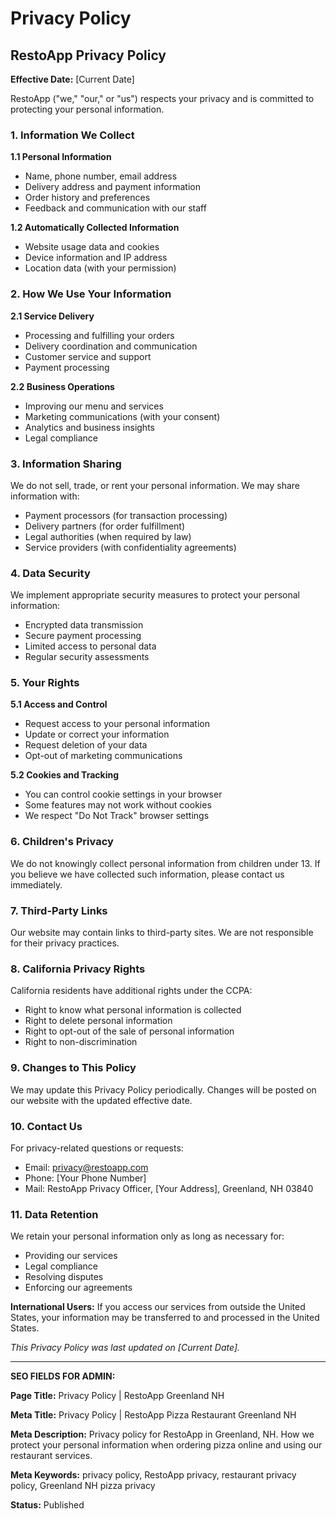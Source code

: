 # Privacy Policy

## RestoApp Privacy Policy

**Effective Date:** [Current Date]

RestoApp ("we," "our," or "us") respects your privacy and is committed to protecting your personal information.

### 1. Information We Collect

**1.1 Personal Information**
- Name, phone number, email address
- Delivery address and payment information
- Order history and preferences
- Feedback and communication with our staff

**1.2 Automatically Collected Information**
- Website usage data and cookies
- Device information and IP address
- Location data (with your permission)

### 2. How We Use Your Information

**2.1 Service Delivery**
- Processing and fulfilling your orders
- Delivery coordination and communication
- Customer service and support
- Payment processing

**2.2 Business Operations**
- Improving our menu and services
- Marketing communications (with your consent)
- Analytics and business insights
- Legal compliance

### 3. Information Sharing

We do not sell, trade, or rent your personal information. We may share information with:
- Payment processors (for transaction processing)
- Delivery partners (for order fulfillment)
- Legal authorities (when required by law)
- Service providers (with confidentiality agreements)

### 4. Data Security

We implement appropriate security measures to protect your personal information:
- Encrypted data transmission
- Secure payment processing
- Limited access to personal data
- Regular security assessments

### 5. Your Rights

**5.1 Access and Control**
- Request access to your personal information
- Update or correct your information
- Request deletion of your data
- Opt-out of marketing communications

**5.2 Cookies and Tracking**
- You can control cookie settings in your browser
- Some features may not work without cookies
- We respect "Do Not Track" browser settings

### 6. Children's Privacy

We do not knowingly collect personal information from children under 13. If you believe we have collected such information, please contact us immediately.

### 7. Third-Party Links

Our website may contain links to third-party sites. We are not responsible for their privacy practices.

### 8. California Privacy Rights

California residents have additional rights under the CCPA:
- Right to know what personal information is collected
- Right to delete personal information
- Right to opt-out of the sale of personal information
- Right to non-discrimination

### 9. Changes to This Policy

We may update this Privacy Policy periodically. Changes will be posted on our website with the updated effective date.

### 10. Contact Us

For privacy-related questions or requests:
- Email: privacy@restoapp.com
- Phone: [Your Phone Number]
- Mail: RestoApp Privacy Officer, [Your Address], Greenland, NH 03840

### 11. Data Retention

We retain your personal information only as long as necessary for:
- Providing our services
- Legal compliance
- Resolving disputes
- Enforcing our agreements

**International Users:** If you access our services from outside the United States, your information may be transferred to and processed in the United States.

*This Privacy Policy was last updated on [Current Date].*

---

**SEO FIELDS FOR ADMIN:**

**Page Title:** Privacy Policy | RestoApp Greenland NH

**Meta Title:** Privacy Policy | RestoApp Pizza Restaurant Greenland NH

**Meta Description:** Privacy policy for RestoApp in Greenland, NH. How we protect your personal information when ordering pizza online and using our restaurant services.

**Meta Keywords:** privacy policy, RestoApp privacy, restaurant privacy policy, Greenland NH pizza privacy

**Status:** Published
